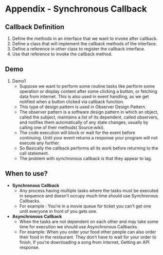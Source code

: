 # Appendix - Synchronous Callback

## Callback Definition
1. Define the methods in an interface that we want to invoke after callback.
1. Define a class that will implement the callback methods of the interface.
1. Define a reference in other class to register the callback interface.
1. Use that reference to invoke the callback method.

## Demo
1. Demo1
	* Suppose we want to perform some routine tasks like perform some operation or display content after some clicking a button, or fetching data from internet. This is also used in event handling, as we get notified when a button clicked via callback function.
	* This type of design pattern is used in Observer Design Pattern.
	* The observer pattern is a software design pattern in which an object, called the subject, maintains a list of its dependent, called observers, and notifies them automatically of any state changes, usually by calling one of their methods( Source:wiki).
	* The code execution will block or wait for the event before continuing. Until your event returns a response your program will not execute any further. 
	* So Basically the callback performs all its work before returning to the call statement. 
	* The problem with synchronous callback is that they appear to lag.

## When to use?
* __Synchronous Callback__
	* Any process having multiple tasks where the tasks must be executed in sequence and doesn’t occupy much time should use Synchronous Callbacks.
	* For example : You’re in a movie queue for ticket you can’t get one until everyone in front of you gets one.
* __Asynchronous Callback__
	* When the tasks are not dependent on each other and may take some time for execution we should use Asynchronous Callbacks.
	* For example: When you order your food other people can also order their food in the restaurant. They don’t have to wait for your order to finish, If you’re downloading a song from internet, Getting an API response.